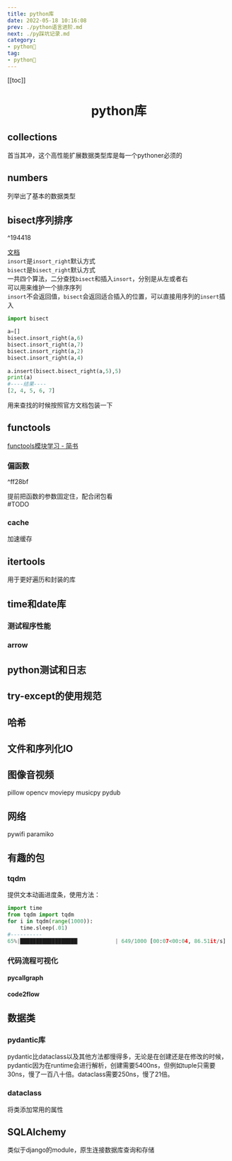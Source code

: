 ```yaml
---
title: python库
date: 2022-05-18 10:16:08
prev: ./python语言进阶.md
next: ./py踩坑记录.md
category:
- python🐍
tag:
- python🐍
---
```


<!-- more -->

[[toc]]

<div align="center"><h1><strong> python库</strong></h1></div>

## collections
首当其冲，这个高性能扩展数据类型库是每一个pythoner必须的  

## numbers
列举出了基本的数据类型

## bisect序列排序

^194418

[文档](https://docs.python.org/zh-cn/3.9/library/bisect.html)  
`insort`是`insort_right`默认方式  
`bisect`是`bisect_right`默认方式  
一共四个算法，二分查找`bisect`和插入`insort`，分别是从左或者右  
可以用来维护一个排序序列  
`insort`不会返回值，`bisect`会返回适合插入的位置，可以直接用序列的`insert`插入
```python
import bisect  

a=[]  
bisect.insort_right(a,6)  
bisect.insort_right(a,7)  
bisect.insort_right(a,2)  
bisect.insort_right(a,4)  
  
a.insert(bisect.bisect_right(a,5),5)  
print(a)
#----结果----
[2, 4, 5, 6, 7]
```
用来查找的时候按照官方文档包装一下  
## functools
[functools模块学习 - 简书](https://www.jianshu.com/p/15757099a395)
### 偏函数

^ff28bf

提前把函数的参数固定住，配合闭包看  
#TODO 
### cache
加速缓存
## itertools
用于更好遍历和封装的库
## time和date库
### 测试程序性能
### arrow
## python测试和日志
## try-except的使用规范

## 哈希
## 文件和序列化IO
## 图像音视频
pillow
opencv
moviepy
musicpy
pydub
## 网络

pywifi
paramiko

## 有趣的包
### tqdm
提供文本动画进度条，使用方法：

```Python
import time
from tqdm import tqdm
for i in tqdm(range(1000)):
    time.sleep(.01)
#----------
65%|██████████████████▏           | 649/1000 [00:07<00:04, 86.51it/s]
```

### 代码流程可视化

#### pycallgraph
#### code2flow

## 数据类
### pydantic库
pydantic比dataclass以及其他方法都慢得多，无论是在创建还是在修改的时候，pydantic因为在runtime会进行解析，创建需要5400ns，但例如tuple只需要30ns，慢了一百八十倍。dataclass需要250ns，慢了21倍。
### dataclass
将类添加常用的属性

## SQLAlchemy
类似于django的module，原生连接数据库查询和存储